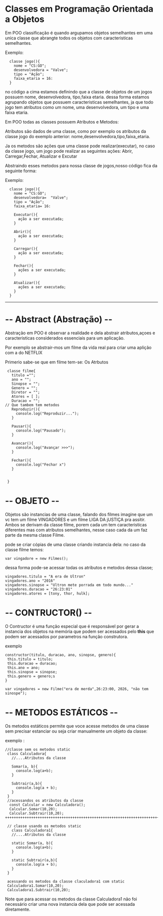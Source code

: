 # Classes em Programação Orientada a Objetos

Em POO classificação é quando argupamos objetos semelhantes em uma unica classe que abrangte todos os objetos com caracteristicas semelhantes.

Exemplo:

```
  classe jogo(){
    nome = "CS:GO";
    desenvolvedora = "Valve";
    tipo = "Ação";
    faixa_etaria = 16:
  }
```

no código a cima estamos definindo que a classe de objetos de um jogos possuem nome, desenvolvedora, tipo,faixa etaria. dessa forma estamos agrupando objetos que possuem caracteristicas semelhantes, ja que todo jogo tem atributos como um nome, uma desenvolvedora, um tipo e uma faixa etaria.

Em POO todas as classes possuem Atributos e Metodos:

Atributos são dados de uma classe, como por exemplo os atributos da classe jogo do exemplo anterior: 
    nome,desenvolvedora,tipo,faixa_etaria.

Ja os metodos são ações que uma classe pode realizar(executar), no caso da classe jogo, um jogo pode realizar as seguintes ações:
  Abrir, Carregar,Fechar, Atualizar e Excutar

Abstraindo esses metodos para nossa classe de jogos,nosso código fica da seguinte forma:

Exemplo:

```
  classe jogo(){
    nome = "CS:GO";
    desenvolvedora=  "Valve";
    tipo = "Ação";
    faixa_etaria= 16:

    Executar(){
      ação a ser executada;
    }

    Abrir(){
      ação a ser executada;
    }

    Carregar(){
      ação a ser executada;
    }

    Fechar(){
      ações a ser executada;
    }

    Atualizar(){
      ações a ser executada;
    }
  }
```
<hr>

# -- Abstract (Abstração) --

<p>Abstração em POO é  observar a realidade e dela abstrair atributos,açoes e caracteristicas considerados essenciais para um aplicação. </p>

<p>Por exemplo se abstrair-mos um filme da vida real para criar uma aplição com a do NETFLIX</p>

Primerio sabe-se que em filme tem-se: 
Os Atrbutos 

```
 classe filme{
   titulo ="";
   ano = "";
   Sinopse = "";
   Genero = "";
   Diretor = "";
   Atores = [ ];
   Duracao = "";
// Que tambem tem metodos
   Reproduzir(){
     console.log("Reproduzir...");
   }

   Pausar(){
     console.log("Pausado");
   }

   Avancar(){
     console.log("Avançar >>>");
   }

   Fechar(){
     console.log("Fechar x")
   }

   
 }
```

# -- OBJETO --

<p>Objetos são instancias de uma classe, falando dos filmes imagine que um vc tem um filme VINGADORES e um filme LIGA DA jUSTIÇA pra assitir. Ambos se derivam da classe filme, porem cada um tem caracteristicas diferentes mas com atributos semelhantes, nesse caso cada da um faz parte da mesma classe Filme.</p>

pode se criar cópias de uma  classe criando instancia dela:
no caso da classe filme temos:

```
var vingadore = new Filmes();
```

dessa forma pode-se acessar todas os atributos e metodos dessa classe;

```
vingadores.titulo = "A era de Ultron"
vingadores.ano = "2016"
vingadores.sinopse = "Ultron mete porrada em todo mundo..."
vingadores.duracao = "26:23:01"
vingadores.atores = [tony, thor, hulk];
```

# -- CONTRUCTOR() --

<p>O Contructor é uma função especial  que é responsável por gerar a instancia dos objetos na memória que podem ser acessados pelo <strong>this</strong> que podem ser acessados por parametros na função construtora.</p>

exemplo
 ```
constructor(titulo, duracao, ano, sinopse, genero){
  this.titulo = titulo;
  this.duracao = duracao;
  this.ano = ano;
  this.sinopse = sinopse;
  this.genero = genero;s
}

var vingadores = new Filme("era de merda",26:23:00, 2026, "não tem sinospe");
``` 

# -- METODOS ESTÁTICOS --

Os metodos estáticos permite que voce acesse metodos de uma classe sem precisar estanciar ou seja criar manualmente um objeto da classe:

exemplo :

 ```
 //classe sem os metodos static
  class Calculadora{
    //....Atributos da classe

    Somar(a, b){
      console.log(a+b);
    }

    Subtrair(a,b){
      console.log(a + b);
    }
  }
  //acessandos os atributos da classe 
   const Calcular = new Calculadora();
   Calcular.Somar(10,20);
   Calcular.Subtrair(10,20);
++++++++++++++++++++++++++++++++++++++++++++++++++++++++++++++++++++++++++++

  // classe usando os metodos static
    class Calculadora1{
    //....Atributos da classe

    static Somar(a, b){
      console.log(a+b);
    }

    static Subtrair(a,b){
      console.log(a + b);
    }
  }

  acessando os metodos da classe claculadora1 com static
  Calculadora1.Somar(10,20);
  Calculadora1.Subtrair(10,20);

 ```

Note que para acessar os metodos da classe Calculadora1 não foi necessário criar uma nova instancia dela
que pode ser acessada diretamente.